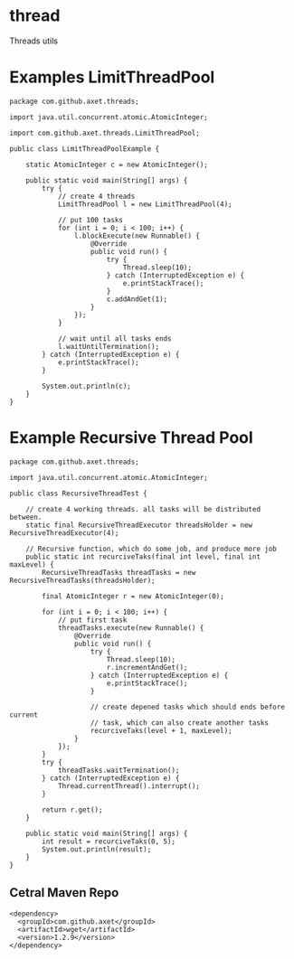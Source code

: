 # thread

Threads utils

# Examples LimitThreadPool

    package com.github.axet.threads;
    
    import java.util.concurrent.atomic.AtomicInteger;
    
    import com.github.axet.threads.LimitThreadPool;
    
    public class LimitThreadPoolExample {
    
        static AtomicInteger c = new AtomicInteger();
    
        public static void main(String[] args) {
            try {
                // create 4 threads
                LimitThreadPool l = new LimitThreadPool(4);
    
                // put 100 tasks
                for (int i = 0; i < 100; i++) {
                    l.blockExecute(new Runnable() {
                        @Override
                        public void run() {
                            try {
                                Thread.sleep(10);
                            } catch (InterruptedException e) {
                                e.printStackTrace();
                            }
                            c.addAndGet(1);
                        }
                    });
                }
    
                // wait until all tasks ends
                l.waitUntilTermination();
            } catch (InterruptedException e) {
                e.printStackTrace();
            }
    
            System.out.println(c);
        }
    }
    
# Example Recursive Thread Pool

    package com.github.axet.threads;
    
    import java.util.concurrent.atomic.AtomicInteger;
    
    public class RecursiveThreadTest {
    
        // create 4 working threads. all tasks will be distributed between.
        static final RecursiveThreadExecutor threadsHolder = new RecursiveThreadExecutor(4);
    
        // Recursive function, which do some job, and produce more job
        public static int recurciveTaks(final int level, final int maxLevel) {
            RecursiveThreadTasks threadTasks = new RecursiveThreadTasks(threadsHolder);
    
            final AtomicInteger r = new AtomicInteger(0);
    
            for (int i = 0; i < 100; i++) {
                // put first task
                threadTasks.execute(new Runnable() {
                    @Override
                    public void run() {
                        try {
                            Thread.sleep(10);
                            r.incrementAndGet();
                        } catch (InterruptedException e) {
                            e.printStackTrace();
                        }
    
                        // create depened tasks which should ends before current
                        // task, which can also create another tasks
                        recurciveTaks(level + 1, maxLevel);
                    }
                });
            }
            try {
                threadTasks.waitTermination();
            } catch (InterruptedException e) {
                Thread.currentThread().interrupt();
            }
    
            return r.get();
        }
    
        public static void main(String[] args) {
            int result = recurciveTaks(0, 5);
            System.out.println(result);
        }
    }    

## Cetral Maven Repo

    <dependency>
      <groupId>com.github.axet</groupId>
      <artifactId>wget</artifactId>
      <version>1.2.9</version>
    </dependency>
